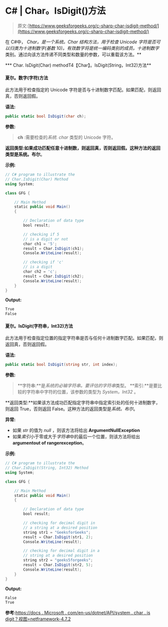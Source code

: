 # C# | Char。IsDigit()方法

> 原文:[https://www.geeksforgeeks.org/c-sharp-char-isdigit-method/](https://www.geeksforgeeks.org/c-sharp-char-isdigit-method/)

在 C#中， ***Char。*是一个*系统。Char* 结构方法，用于检查 Unicode 字符是否可以归类为十进制数字(基数 10)。有效数字将是*统一编码类别的成员。十进制数字*类别。通过向该方法传递不同类型和数量的参数，可以重载该方法。**

***   Char. IsDigit(Char) methodT4【Char】。IsDigit(String，Int32)方法**

#### 夏尔。数字(字符)方法

此方法用于检查指定的 Unicode 字符是否与十进制数字匹配。如果匹配，则返回真，否则返回假。

**语法:**

```cs
public static bool IsDigit(char ch);
```

**参数:**

> **ch** :需要检查的*系统. char* 类型的 Unicode 字符。

**返回类型:**如果成功匹配任意十进制数，则返回真，否则返回假。这种方法的返回类型是**系统。布尔**。

**示例:**

```cs
// C# program to illustrate the
// Char.IsDigit(Char) Method
using System;

class GFG {

    // Main Method
    static public void Main()
    {

        // Declaration of data type
        bool result;

        // checking if 5
        // is a digit or not
        char ch1 = '5';
        result = Char.IsDigit(ch1);
        Console.WriteLine(result);

        // checking if 'c'
        // is a digit
        char ch2 = 'c';
        result = Char.IsDigit(ch2);
        Console.WriteLine(result);
    }
}
```

**Output:**

```cs
True
False

```

#### 夏尔。IsDigit(字符串，Int32)方法

此方法用于检查指定位置的指定字符串是否与任何十进制数字匹配。如果匹配，则返回真，否则返回假。

**语法:**

```cs
public static bool IsDigit(string str, int index);
```

**参数:**

> **字符串:**是*系统的必输字符串。要评估的字符串*类型。
> **索引:**是要比较的字符串中字符的位置，该参数的类型为 *System。Int32* 。

**返回类型:**如果该方法成功匹配指定字符串中指定索引处的任何十进制数字，则返回 True，否则返回 False。这种方法的返回类型是*系统。布尔*。

**异常:**

*   如果 *str* 的值为 *null* ，则该方法将给出 **ArgumentNullException**
*   如果*索引*小于零或大于*字符串*中的最后一个位置，则该方法将给出**argumentout of rangerexception**。

**示例:**

```cs
// C# program to illustrate the
// Char.IsDigit(String, Int32) Method
using System;

class GFG {

    // Main Method
    static public void Main()
    {

        // Declaration of data type
        bool result;

        // checking for decimal digit in
        // a string at a desired position
        string str1 = "GeeksforGeeks";
        result = Char.IsDigit(str1, 2);
        Console.WriteLine(result);

        // checking for decimal digit in a
        // string at a desired position
        string str2 = "geeks5forgeeks";
        result = Char.IsDigit(str2, 5);
        Console.WriteLine(result);
    }
}
```

**Output:**

```cs
False
True

```

**参考:**[https://docs . Microsoft . com/en-us/dotnet/API/system . char . is digit？视图=netframework-4.7.2](https://docs.microsoft.com/en-us/dotnet/api/system.char.isdigit?view=netframework-4.7.2)